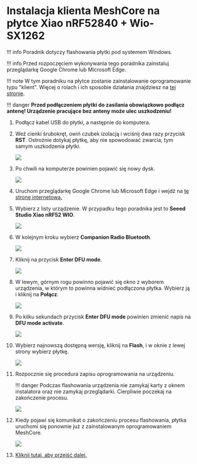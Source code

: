 # Instalacja klienta MeshCore na płytce Xiao nRF52840 + Wio-SX1262

!!! info
    Poradnik dotyczy flashowania płytki pod systemem Windows.

!!! info
    Przed rozpoczęciem wykonywania tego poradnika zainstaluj przeglądarkę Google Chrome lub Microsoft Edge.

!!! note
    W tym poradniku na płytce zostanie zainstalowanie oprogramowanie typu "klient". Więcej o rolach i ich sposobie działania znajdziesz na <a href="/zaawansowane/role" target="_blank">tej stronie</a>.

!!! danger
    **Przed podłączeniem płytki do zasilania obowiązkowo podłącz antenę! Urządzenie pracujące bez anteny może ulec uszkodzeniu!**

1. Podłącz kabel USB do płytki, a następnie do komputera.

2. Weź cienki śrubokręt, owiń czubek izolacją i wciśnij dwa razy przycisk **RST**. Ostrożnie dotykaj płytkę, aby nie spowodować zwarcia, tym samym uszkodzenia płytki.

    ![](./img/flashowanieXiaoNrf/1.webp)

3. Po chwili na komputerze powinien pojawić się nowy dysk.

    ![](./img/flashowanieXiaoNrf/2.webp)

4. Uruchom przeglądarkę Google Chrome lub Microsoft Edge i wejdź na <a href="https://flasher.meshcore.co.uk/" target="_blank">tę stronę internetową.</a>

5. Wybierz z listy urządzenie. W przypadku tego poradnika jest to **Seeed Studio Xiao nRF52 WIO**.

    ![](./img/flashowanieXiaoNrf/3.webp)

6. W kolejnym kroku wybierz **Companion Radio Bluetooth**.

    ![](./img/flashowanieXiaoNrf/4.webp)

7. Kliknij na przycisk **Enter DFU mode**.

    ![](./img/flashowanieXiaoNrf/5.webp)

8. W lewym, górnym rogu powinno pojawić się okno z wyborem urządzenia, w którym to powinna widnieć podłączona płytka. Wybierz ją i kliknij na **Połącz**.
    
    ![](./img/flashowanieXiaoNrf/6.webp)

9. Po kilku sekundach przycisk **Enter DFU mode** powinien zmienić napis na **DFU mode activate**. 

    ![](./img/flashowanieXiaoNrf/7.webp)

10. Wybierz najnowszą dostępną wersję, kliknij na **Flash**, i w oknie z lewej strony wybierz płytkę. 

    ![](./img/flashowanieXiaoNrf/8.webp)

11. Rozpocznie się procedura zapisu oprogramowania na urządzeniu. 

    !!! danger
        Podczas flashowania urządzenia nie zamykaj karty z oknem instalatora oraz nie zamykaj przeglądarki. Cierpliwie poczekaj na zakończenie procesu. 

    ![](./img/flashowanieXiaoNrf/9.webp)

12. Kiedy pojawi się komunikat o zakończeniu procesu flashowania, płytka uruchomi się ponownie już z zainstalowanym oprogramowaniem MeshCore. 

    ![](./img/flashowanieXiaoNrf/10.webp)

13.  <a href="/jakZaczac/konfiguracjaAndroid" target=_blank>Kliknij tutaj, aby przejść dalej.</a>
